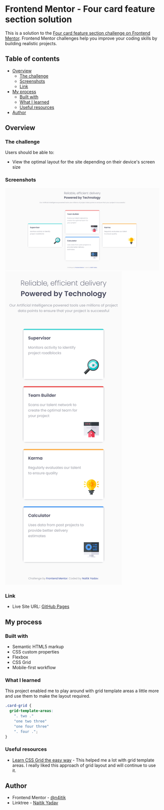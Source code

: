 # Frontend Mentor - Four card feature section solution

This is a solution to the [Four card feature section challenge on Frontend Mentor](https://www.frontendmentor.io/challenges/four-card-feature-section-weK1eFYK). Frontend Mentor challenges help you improve your coding skills by building realistic projects.

## Table of contents

- [Overview](#overview)
  - [The challenge](#the-challenge)
  - [Screenshots](#screenshots)
  - [Link](#link)
- [My process](#my-process)
  - [Built with](#built-with)
  - [What I learned](#what-i-learned)
  - [Useful resources](#useful-resources)
- [Author](#author)

## Overview

### The challenge

Users should be able to:

- View the optimal layout for the site depending on their device's screen size

### Screenshots

![](screenshots/desktop.png)
![](screenshots/mobile.png)

### Link

- Live Site URL: [GitHub Pages](https://n4itik.github.io/four-card-feature-section/)

## My process

### Built with

- Semantic HTML5 markup
- CSS custom properties
- Flexbox
- CSS Grid
- Mobile-first workflow

### What I learned

This project enabled me to play around with grid template areas a little more and use them to make the layout required.

```css
.card-grid {
  grid-template-areas:
    ". two ."
    "one two three"
    "one four three"
    ". four .";
}
```

### Useful resources

- [Learn CSS Grid the easy way](https://www.youtube.com/watch?v=rg7Fvvl3taU) - This helped me a lot with grid template areas. I really liked this approach of grid layout and will continue to use it.

## Author

- Frontend Mentor - [@n4itik](https://www.frontendmentor.io/profile/n4itik)
- Linktree - [Naitik Yadav](https://linktr.ee/naitikyadav)
